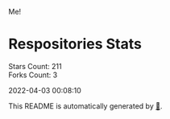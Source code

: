 Me!

# Respositories Stats
Stars Count: 211  
Forks Count: 3

2022-04-03 00:08:10  

This README is automatically generated by [🐰](https://github.com/rnitta/rnitta).
